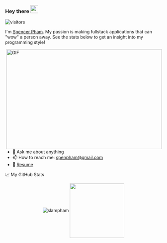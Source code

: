 ### Hey there <img src="https://media.giphy.com/media/hvRJCLFzcasrR4ia7z/giphy.gif" width="25px">
![visitors](https://visitor-badge.glitch.me/badge?page_id=slampham.slampham)

I'm [Spencer Pham](https://spencerpham.dev/). My passion is making fullstack applications that can "wow" a person away. See the stats below to get an insight into my programming style!

<img align="right" alt="GIF" src="https://github.com/abhisheknaiidu/abhisheknaiidu/blob/master/code.gif?raw=true" width="500" height="320" />
  
- 💬 Ask me about anything
- 📫 How to reach me: spenpham@gmail.com
- 📝 [Resume](https://www.spencerpham.dev/static/media/SpencerPhamResume.3c3f8ba6.pdf)

📈 My GitHub Stats

<p align="center"> <img src="https://github-readme-stats.vercel.app/api?username=slampham&show_icons=true&theme=gotham" alt="slampham" />
<img height=175 align="center" src="https://github-readme-stats.vercel.app/api/top-langs/?username=slampham&title_color=2aa889&text_color=99d1ce&icon_color=2bbc8a&bg_color=0c1014&langs_count=8&layout=compact" />

